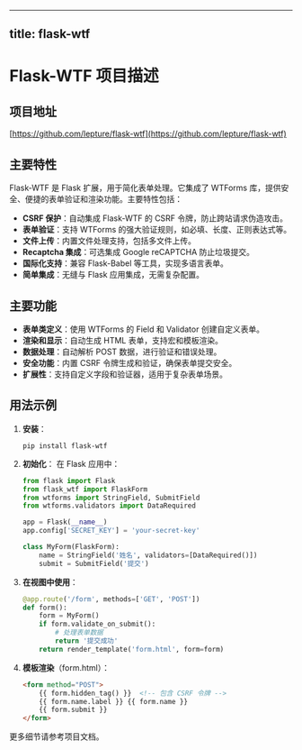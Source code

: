 
---
title: flask-wtf
---

# Flask-WTF 项目描述

## 项目地址
[https://github.com/lepture/flask-wtf](https://github.com/lepture/flask-wtf)

## 主要特性
Flask-WTF 是 Flask 扩展，用于简化表单处理。它集成了 WTForms 库，提供安全、便捷的表单验证和渲染功能。主要特性包括：
- **CSRF 保护**：自动集成 Flask-WTF 的 CSRF 令牌，防止跨站请求伪造攻击。
- **表单验证**：支持 WTForms 的强大验证规则，如必填、长度、正则表达式等。
- **文件上传**：内置文件处理支持，包括多文件上传。
- **Recaptcha 集成**：可选集成 Google reCAPTCHA 防止垃圾提交。
- **国际化支持**：兼容 Flask-Babel 等工具，实现多语言表单。
- **简单集成**：无缝与 Flask 应用集成，无需复杂配置。

## 主要功能
- **表单类定义**：使用 WTForms 的 Field 和 Validator 创建自定义表单。
- **渲染和显示**：自动生成 HTML 表单，支持宏和模板渲染。
- **数据处理**：自动解析 POST 数据，进行验证和错误处理。
- **安全功能**：内置 CSRF 令牌生成和验证，确保表单提交安全。
- **扩展性**：支持自定义字段和验证器，适用于复杂表单场景。

## 用法示例
1. **安装**：
   ```
   pip install flask-wtf
   ```

2. **初始化**：
   在 Flask 应用中：
   ```python
   from flask import Flask
   from flask_wtf import FlaskForm
   from wtforms import StringField, SubmitField
   from wtforms.validators import DataRequired

   app = Flask(__name__)
   app.config['SECRET_KEY'] = 'your-secret-key'

   class MyForm(FlaskForm):
       name = StringField('姓名', validators=[DataRequired()])
       submit = SubmitField('提交')
   ```

3. **在视图中使用**：
   ```python
   @app.route('/form', methods=['GET', 'POST'])
   def form():
       form = MyForm()
       if form.validate_on_submit():
           # 处理表单数据
           return '提交成功'
       return render_template('form.html', form=form)
   ```

4. **模板渲染**（form.html）：
   ```html
   <form method="POST">
       {{ form.hidden_tag() }}  <!-- 包含 CSRF 令牌 -->
       {{ form.name.label }} {{ form.name }}
       {{ form.submit }}
   </form>
   ```

更多细节请参考项目文档。